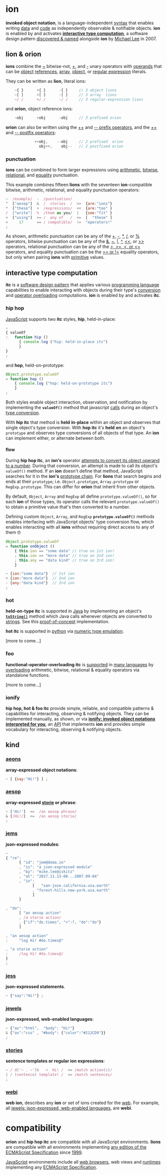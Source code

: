 # ion

**invoked object notation**, is a language-independent
[syntax](https://en.wikipedia.org/wiki/Syntax_(programming_languages))
that enables writing
[data](https://en.wikipedia.org/wiki/Data_(computing))
and
[code](https://en.wikipedia.org/wiki/Source_code)
as independently observable & notifiable objects. **ion** is enabled by and
activates
[**interactive type computation**](#interactive-type-computation),
a software design pattern
[discovered & named](../story.md)
alongside **ion** by
[Michael Lee](https://github.com/iskitz)
in 2007.


## lion & orion

**ions** combine the
[~](http://www.ecma-international.org/ecma-262/6.0/index.html#sec-bitwise-not-operator)
bitwise-not,
[+](http://www.ecma-international.org/ecma-262/6.0/index.html#sec-unary-plus-operator),
and [-](http://www.ecma-international.org/ecma-262/6.0/index.html#sec-unary-minus-operator)
unary operators with [operands](https://en.wikipedia.org/wiki/Operand#Computer_science)
that can be [object](http://www.ecma-international.org/ecma-262/6.0/index.html#sec-object-type)
[references](http://www.ecma-international.org/ecma-262/6.0/index.html#sec-reference-specification-type),
[array](http://www.ecma-international.org/ecma-262/6.0/index.html#sec-array-initializer),
[object](http://www.ecma-international.org/ecma-262/6.0/index.html#sec-object-initializer),
or
[regular expression](http://www.ecma-international.org/ecma-262/6.0/index.html#sec-literals-regular-expression-literals)
literals.

They can be written as **lion**, literal ions:

```javascript
    ~{ }      +{ }      -{ }     // 3 object lions
    ~[ ]      +[ ]      -[ ]     // 3 array  lions
    ~/ /      +/ /      -/ /     // 3 regular-expression lions
```
and **orion**, object reference ions:

```javascript
    ~obj      +obj      -obj     // 3 prefixed orion
```

**orion** can also be written using the
[++](http://www.ecma-international.org/ecma-262/6.0/index.html#sec-prefix-increment-operator)
and
[-- prefix operators](http://www.ecma-international.org/ecma-262/6.0/index.html#sec-prefix-decrement-operator),
and the
[++](http://www.ecma-international.org/ecma-262/6.0/index.html#sec-postfix-increment-operator)
and
[-- postfix operators](http://www.ecma-international.org/ecma-262/6.0/index.html#sec-postfix-decrement-operator):

```javascript
             ++obj,    --obj     // 2 prefixed  orion
               obj++,    obj--   // 2 postfixed orion
```

### punctuation

**ions** can be combined to form larger expressions using
[arithmetic](https://developer.mozilla.org/en-US/docs/Web/JavaScript/Guide/Expressions_and_Operators#Arithmetic_operators),
[bitwise](https://developer.mozilla.org/en-US/docs/Web/JavaScript/Guide/Expressions_and_Operators#Bitwise_operators),
[relational](https://developer.mozilla.org/en-US/docs/Web/JavaScript/Reference/Operators/Comparison_Operators#Relational_operators),
and
[equality](https://developer.mozilla.org/en-US/docs/Web/JavaScript/Reference/Operators/Comparison_Operators#Equality_operators)
punctuation.

This example combines fifteen **lions** with the seventeen **ion**-compatible
bitwise, arithmetic, relational, and equality punctuation operators:

```javascript
~  /example/  -  /punctuation/
^  ["aesop"]  &  /  stories  /  >>  {are:"ions"}
*  ["these"]  +  /expressions/  <<  {are:"too" }
/  ["write"]  %  /them as you/  |   {see:"fit" }
>  ["using"]  >= /  any of   /  <=  [  "these" ]
<     17      == / compatible/  !=  "operators!"
;
```

As shown, arithmetic punctuation can be any of the
[+](http://www.ecma-international.org/ecma-262/6.0/index.html#sec-addition-operator-plus),
[-](http://www.ecma-international.org/ecma-262/6.0/index.html#sec-subtraction-operator-minus),
[*](http://www.ecma-international.org/ecma-262/6.0/index.html#sec-applying-the-mul-operator),
[/](http://www.ecma-international.org/ecma-262/6.0/index.html#sec-applying-the-div-operator), or
[%](http://www.ecma-international.org/ecma-262/6.0/index.html#sec-applying-the-mod-operator)
operators, bitwise punctuation can be any of the
[&](https://developer.mozilla.org/en-US/docs/Web/JavaScript/Reference/Operators/Bitwise_Operators#Bitwise_AND),
[~](http://www.ecma-international.org/ecma-262/6.0/index.html#sec-bitwise-not-operator),
[|](https://developer.mozilla.org/en-US/docs/Web/JavaScript/Reference/Operators/Bitwise_Operators#Bitwise_OR),
[^](https://developer.mozilla.org/en-US/docs/Web/JavaScript/Reference/Operators/Bitwise_Operators#Bitwise_XOR),
[<<](http://www.ecma-international.org/ecma-262/6.0/index.html#sec-left-shift-operator), or
[\>>](http://www.ecma-international.org/ecma-262/6.0/index.html#sec-signed-right-shift-operator)
operators, relational punctuation can be any of the
[&gt;, &gt;=, <, or <=](http://www.ecma-international.org/ecma-262/6.0/index.html#sec-relational-operators-runtime-semantics-evaluation)
operators, and equality punctuation can be the
[== or !=](http://www.ecma-international.org/ecma-262/6.0/index.html#sec-equality-operators-runtime-semantics-evaluation)
equality operators, but only when pairing **ions** with
[primitive](https://en.m.wikipedia.org/wiki/Primitive_value)
values.


## interactive type computation

**itc** is a
[software design pattern](https://en.wikipedia.org/wiki/Software_design_pattern)
that applies various
[programming language](https://en.wikipedia.org/wiki/Programming_language)
capabilities to enable interacting with objects during their type's
[conversion](https://en.wikipedia.org/wiki/Type_conversion)
and
[operator overloading](https://en.wikipedia.org/wiki/Operator_overloading)
computations. **ion** is enabled by and activates **itc**.


### hip hop

[JavaScript](http://www.ecma-international.org/ecma-262/6.0/index.html#sec-overview)
supports two **itc** styles, **hip**, held-in-place:

```javascript
~
{ valueOf
:   function hip ()
      { console.log ("hip: held-in-place itc")
      }
}
;
```

and **hop**, held-on-prototype:

```javascript
Object.prototype.valueOf
= function hop ()
    { console.log ("hop: held-on-prototype itc")
    }
;
```

Both styles enable object interaction, observation, and notification by
implementing the **`valueOf()`** method that javascript
[calls](http://www.ecma-international.org/ecma-262/6.0/index.html#sec-toprimitive)
during an object's
[type conversion](https://en.wikipedia.org/wiki/Type_conversion).

With **hip itc** that method is **held** __in-place__ within an object and
observes that single object's type conversion. With **hop itc** it's **held**
__on__ an object's `prototype` and observes type conversions of all objects of
that type. An **ion** can implement either, or alternate between both.


#### flow

During **hip hop itc**, an **ion's** operator
[attempts to convert its object operand to a number](http://www.ecma-international.org/ecma-262/6.0/index.html#sec-toprimitive).
During that conversion, an attempt is made to call its object's `valueOf()`
method. If an **ion** doesn't define that method, JavaScript searches for
it in the **ion's**
[prototype chain](http://www.ecma-international.org/ecma-262/6.0/index.html#sec-objects).
For **lions** that search begins and ends at their
`prototype`; i.e. `Object.prototype`, `Array.prototype` or `RegExp.prototype`.
This can differ for **orion** that inherit from other objects.

By default, `Object`, `Array` and `RegExp` all define `prototype.valueOf()`, so
for each **ion** of those types, its operator calls the relevant
`prototype.valueOf()` to obtain a primitive value that's then converted to a
number.

Defining custom `Object`, `Array`, and `RegExp` **`prototype.valueOf()`**
methods enables interfacing with JavaScript objects' type conversion flow, which
enables interacting with all **ions** without requiring direct access to any of
them 🤓

```javascript
Object.prototype.valueOf
= function onObject ()
    { this.ion == "some data" // true on 1st ion!
    ; this.ion == "more data" // true on 2nd ion!
    ; this.any == "data kind" // true on 3rd ion!
    }

~ {ion:"some data"}  // 1st ion
+ {ion:"more data"}  // 2nd ion
- {any:"data kind"}  // 3rd ion
;
```

### hot

**held-on-type itc** is supported in
[Java](https://en.wikipedia.org/wiki/Java_(programming_language))
by implementing an object's
[**`toString()`**](https://docs.oracle.com/javase/8/docs/api/java/lang/Object.html#toString--)
method which Java calls whenever objects are converted to
[strings](https://en.wikipedia.org/wiki/String_(computer_science)).
See this
[proof-of-concept](https://github.com/ionify/ideas/blob/public/java/src/net/ionify/java/Hello.java)
implementation.

**hot itc** is supported in
[python](https://github.com/ionify/ideas/blob/public/python/ion.proof.py)
via
[numeric type emulation](https://docs.python.org/3.6/reference/datamodel.html#emulating-numeric-types).

[more to come...]

### foo

**functional-operator-overloading itc** is
[supported](https://stackoverflow.com/questions/4421706/what-are-the-basic-rules-and-idioms-for-operator-overloading#4421719)
in
[many languages](https://en.wikipedia.org/wiki/Operator_overloading#Catalog)
by
[overloading](https://en.wikipedia.org/wiki/Operator_overloading)
arithmetic, bitwise, relational & equality operators via standalone functions.

[more to come...]

### ionify
**hip hop, hot & foo itc** provide simple, reliable, and compatible patterns &
capabilities for interacting, observing & notifying objects. They can be
implemented manually, as shown, or via
[**ionify: invoked object notations interpreted for you**](http://github.com/ionify/ionify/),
an [API](https://en.wikipedia.org/wiki/Application_programming_interface)
that implements **ion** and provides simple vocabulary for interacting,
observing & notifying objects.


## kind

### [aeons](aeons.md)

**array-expressed object notations**:

```javascript
~ [ {say:"Hi!"} ] ;
```

### [aesop](aesop.md)

**array-expressed [storie](stories.md) or phrase**:

```javascript
~ ['Hi!']  <=  /an aesop phrase/
& [/Hi!/]  <=  /an aesop storie/
;
```

### [jems](jems.md)

**json-expressed modules**:

```javascript
~
{ "re":
      { "id": "jem@doma.in"
      , "is": "a json-expressed module"
      , "by": "mike.lee@iskitz"
      , "at": "2017.11.13-08...2007.09-04"
      , "in":
            [   "san-jose.california.usa.earth"
            , "forest-hills.new-york.usa.earth"
            ]
      }

, "do":
      [ "an aesop action"
      , /a storie action/
      , {"if":"do.times", "<":7, "do":"do"}
      ]

, "an aesop action"
:     "log Hi! #do.times@"

, "a storie action"
:     /log Hi! #do.times@/
}
;
```

### [jess](jess.md)

**json-expressed statements**.

```javascript
~ {"say":"Hi!"} ;
```

### [jewels](jewels.md)

**json-expressed, web-enabled languages**:

```javascript
~ {"as":"html",  "body": "Hi!"}
& {"as":"css" , "#body": {"color":"#212CD9"}}
;
```

### [stories](stories.md)

**sentence templates or regular ion expressions**:

```javascript
~ / d('~ . ~')b   <  Hi! /  <= /match action(s)/
| / (sentence) template! /  <= /match sentences/
;
```

### [webi](webi.md)

**web ion**, describes any **ion** or set of ions created for the
[web](https://en.wikipedia.org/wiki/World_Wide_Web). For example, all
[jewels: json-expressed, web-enabled languages](jewels.md), are **webi**.


# compatibility

**orion** and **hip hop itc** are compatible with all JavaScript
environments. **lions** are compatible with all environments implementing
[any edition of the ECMAScript Specification](http://www.ecma-international.org/publications/standards/Ecma-262-arch.htm)
since [1999](http://www.ecma-international.org/publications/files/ECMA-ST-ARCH/ECMA-262,%203rd%20edition,%20December%201999.pdf).

[JavaScript](http://www.ecma-international.org/publications/standards/Ecma-262.htm)
environments include all
[web browsers](https://en.wikipedia.org/wiki/Web_browser), web views and
[runtimes](http://en.wikipedia.org/wiki/JavaScript_engine) implementing any
[ECMAScript Specification](http://www.ecma-international.org/publications/standards/Ecma-262-arch.htm).
